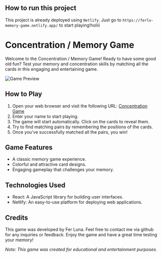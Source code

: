 
## How to run this project
This project is already deployed using `Netlify`. Just go to `https://ferlu-memory-game.netlify.app/` to start playing!holiii

# Concentration / Memory Game
Welcome to the Concentration / Memory Game! Ready to have some good old fun? Test your memory and concentration skills by matching all the cards in this engaging and entertaining game.

![Game Preview]('/src/assets/preview.png')

## How to Play
1. Open your web browser and visit the following URL: [Concentration Game](https://ferlu-memory-game.netlify.app/)
2. Enter your name to start playing.
3. The game will start automatically. Click on the cards to reveal them.
3. Try to find matching pairs by remembering the positions of the cards.
4. Once you've successfully matched all the pairs, you win!

## Game Features
- A classic memory game experience.
- Colorful and attractive card designs.
- Engaging gameplay that challenges your memory.

## Technologies Used
- React: A JavaScript library for building user interfaces.
- Netlify: An easy-to-use platform for deploying web applications.

## Credits
This game was developed by Fer Luna. Feel free to contact me via github for any inquiries or feedback.
Enjoy the game and have a great time testing your memory!

*Note: This game was created for educational and entertainment purposes.*
